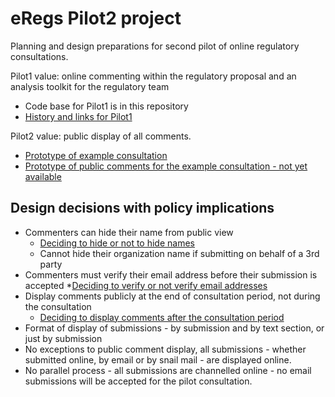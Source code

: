 eRegs Pilot2 project
=====

Planning and design preparations for second pilot of online regulatory consultations. 

Pilot1 value: online commenting within the regulatory proposal and an analysis toolkit for the regulatory team

* Code base for Pilot1 is in this repository
* [History and links for Pilot1](./Pilot1_history.md)

Pilot2 value: public display of all comments. 

* [Prototype of example consultation](https://vation-ca.github.io/p2protos/p2form-1-en.html)
* [Prototype of public comments for the example consultation - not yet available]()

## Design decisions with policy implications

   
* Commenters can hide their name from public view 
  * [Deciding to hide or not to hide names](Decisions_names.md)
  * Cannot hide their organization name if submitting on behalf of a 3rd party 
* Commenters must verify their email address before their submission is accepted
  *[Deciding to verify or not verify email addresses](Decisions_emails.md)
* Display comments publicly at the end of consultation period, not during the consultation 
  * [Deciding to display comments after the consultation period](Decisions_timing.md)
* Format of display of submissions - by submission and by text section, or just by submission
* No exceptions to public comment display, all submissions - whether submitted online, by email or by snail mail -  are displayed online.
* No parallel process - all submissions are channelled online - no email submissions will be accepted for the pilot consultation.